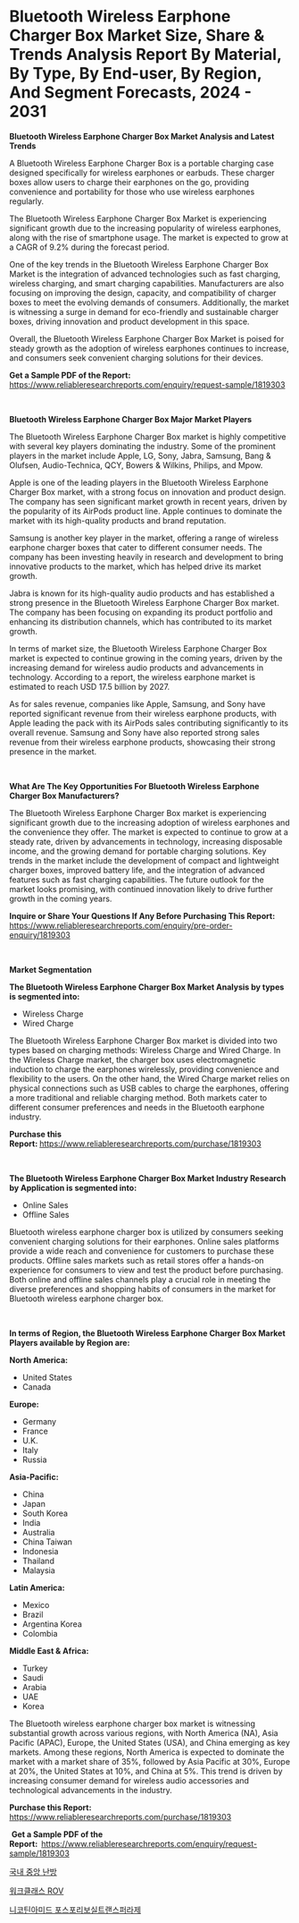 <p><h1>Bluetooth Wireless Earphone Charger Box Market Size, Share & Trends Analysis Report By Material, By Type, By End-user, By Region, And Segment Forecasts, 2024 - 2031</h1></p><p><strong>Bluetooth Wireless Earphone Charger Box Market Analysis and Latest Trends</strong></p>
<p><p>A Bluetooth Wireless Earphone Charger Box is a portable charging case designed specifically for wireless earphones or earbuds. These charger boxes allow users to charge their earphones on the go, providing convenience and portability for those who use wireless earphones regularly. </p><p>The Bluetooth Wireless Earphone Charger Box Market is experiencing significant growth due to the increasing popularity of wireless earphones, along with the rise of smartphone usage. The market is expected to grow at a CAGR of 9.2% during the forecast period. </p><p>One of the key trends in the Bluetooth Wireless Earphone Charger Box Market is the integration of advanced technologies such as fast charging, wireless charging, and smart charging capabilities. Manufacturers are also focusing on improving the design, capacity, and compatibility of charger boxes to meet the evolving demands of consumers. Additionally, the market is witnessing a surge in demand for eco-friendly and sustainable charger boxes, driving innovation and product development in this space.</p><p>Overall, the Bluetooth Wireless Earphone Charger Box Market is poised for steady growth as the adoption of wireless earphones continues to increase, and consumers seek convenient charging solutions for their devices.</p></p>
<p><strong>Get a Sample PDF of the Report:&nbsp;</strong> <a href="https://www.reliableresearchreports.com/enquiry/request-sample/1819303">https://www.reliableresearchreports.com/enquiry/request-sample/1819303</a></p>
<p>&nbsp;</p>
<p><strong>Bluetooth Wireless Earphone Charger Box Major Market Players</strong></p>
<p><p>The Bluetooth Wireless Earphone Charger Box market is highly competitive with several key players dominating the industry. Some of the prominent players in the market include Apple, LG, Sony, Jabra, Samsung, Bang & Olufsen, Audio-Technica, QCY, Bowers & Wilkins, Philips, and Mpow.</p><p>Apple is one of the leading players in the Bluetooth Wireless Earphone Charger Box market, with a strong focus on innovation and product design. The company has seen significant market growth in recent years, driven by the popularity of its AirPods product line. Apple continues to dominate the market with its high-quality products and brand reputation.</p><p>Samsung is another key player in the market, offering a range of wireless earphone charger boxes that cater to different consumer needs. The company has been investing heavily in research and development to bring innovative products to the market, which has helped drive its market growth.</p><p>Jabra is known for its high-quality audio products and has established a strong presence in the Bluetooth Wireless Earphone Charger Box market. The company has been focusing on expanding its product portfolio and enhancing its distribution channels, which has contributed to its market growth.</p><p>In terms of market size, the Bluetooth Wireless Earphone Charger Box market is expected to continue growing in the coming years, driven by the increasing demand for wireless audio products and advancements in technology. According to a report, the wireless earphone market is estimated to reach USD 17.5 billion by 2027.</p><p>As for sales revenue, companies like Apple, Samsung, and Sony have reported significant revenue from their wireless earphone products, with Apple leading the pack with its AirPods sales contributing significantly to its overall revenue. Samsung and Sony have also reported strong sales revenue from their wireless earphone products, showcasing their strong presence in the market.</p></p>
<p>&nbsp;</p>
<p><strong>What Are The Key Opportunities For Bluetooth Wireless Earphone Charger Box Manufacturers?</strong></p>
<p><p>The Bluetooth Wireless Earphone Charger Box market is experiencing significant growth due to the increasing adoption of wireless earphones and the convenience they offer. The market is expected to continue to grow at a steady rate, driven by advancements in technology, increasing disposable income, and the growing demand for portable charging solutions. Key trends in the market include the development of compact and lightweight charger boxes, improved battery life, and the integration of advanced features such as fast charging capabilities. The future outlook for the market looks promising, with continued innovation likely to drive further growth in the coming years.</p></p>
<p><strong>Inquire or Share Your Questions If Any Before Purchasing This Report:</strong> <a href="https://www.reliableresearchreports.com/enquiry/pre-order-enquiry/1819303">https://www.reliableresearchreports.com/enquiry/pre-order-enquiry/1819303</a></p>
<p>&nbsp;</p>
<p><strong>Market Segmentation</strong></p>
<p><strong>The Bluetooth Wireless Earphone Charger Box Market Analysis by types is segmented into:</strong></p>
<p><ul><li>Wireless Charge</li><li>Wired Charge</li></ul></p>
<p><p>The Bluetooth Wireless Earphone Charger Box market is divided into two types based on charging methods: Wireless Charge and Wired Charge. In the Wireless Charge market, the charger box uses electromagnetic induction to charge the earphones wirelessly, providing convenience and flexibility to the users. On the other hand, the Wired Charge market relies on physical connections such as USB cables to charge the earphones, offering a more traditional and reliable charging method. Both markets cater to different consumer preferences and needs in the Bluetooth earphone industry.</p></p>
<p><strong>Purchase this Report:&nbsp;</strong><a href="https://www.reliableresearchreports.com/purchase/1819303">https://www.reliableresearchreports.com/purchase/1819303</a></p>
<p>&nbsp;</p>
<p><strong>The Bluetooth Wireless Earphone Charger Box Market Industry Research by Application is segmented into:</strong></p>
<p><ul><li>Online Sales</li><li>Offline Sales</li></ul></p>
<p><p>Bluetooth wireless earphone charger box is utilized by consumers seeking convenient charging solutions for their earphones. Online sales platforms provide a wide reach and convenience for customers to purchase these products. Offline sales markets such as retail stores offer a hands-on experience for consumers to view and test the product before purchasing. Both online and offline sales channels play a crucial role in meeting the diverse preferences and shopping habits of consumers in the market for Bluetooth wireless earphone charger box.</p></p>
<p>&nbsp;</p>
<p><strong>In terms of Region, the Bluetooth Wireless Earphone Charger Box Market Players available by Region are:</strong></p>
<p>
    <p> <strong> North America: </strong>
        <ul>
            <li>United States</li>
            <li>Canada</li>
        </ul>
        </p> 
    <p> <strong> Europe: </strong>
        <ul>
            <li>Germany</li>
            <li>France</li>
            <li>U.K.</li>
            <li>Italy</li>
            <li>Russia</li>
        </ul>
        </p> 
    <p> <strong> Asia-Pacific: </strong>
        <ul>
            <li>China</li>
            <li>Japan</li>
            <li>South Korea</li>
            <li>India</li>
            <li>Australia</li>
            <li>China Taiwan</li>
            <li>Indonesia</li>
            <li>Thailand</li>
            <li>Malaysia</li>
        </ul>
        </p> 
    <p> <strong> Latin America: </strong>
        <ul>
            <li>Mexico</li>
            <li>Brazil</li>
            <li>Argentina Korea</li>
            <li>Colombia</li>
        </ul>
        </p> 
    <p> <strong> Middle East & Africa: </strong>
        <ul>
            <li>Turkey</li>
            <li>Saudi</li>
            <li>Arabia</li>
            <li>UAE</li>
            <li>Korea</li>
        </ul>
    </p>
    </p>
<p><p>The Bluetooth wireless earphone charger box market is witnessing substantial growth across various regions, with North America (NA), Asia Pacific (APAC), Europe, the United States (USA), and China emerging as key markets. Among these regions, North America is expected to dominate the market with a market share of 35%, followed by Asia Pacific at 30%, Europe at 20%, the United States at 10%, and China at 5%. This trend is driven by increasing consumer demand for wireless audio accessories and technological advancements in the industry.</p></p>
<p><strong>Purchase this Report: </strong><a href="https://www.reliableresearchreports.com/purchase/1819303">https://www.reliableresearchreports.com/purchase/1819303</a></p>
<p>&nbsp;<strong>Get a Sample PDF of the Report:&nbsp;&nbsp;</strong><a href="https://www.reliableresearchreports.com/enquiry/request-sample/1819303">https://www.reliableresearchreports.com/enquiry/request-sample/1819303</a></p>
<p><strong></strong></p>
<p><p><a href="https://github.com/jntpkh496620/Market-Research-Report-List-1/blob/main/41615936307.md">국내 중앙 난방</a></p><p><a href="https://github.com/vsoq0zknh59/Market-Research-Report-List-1/blob/main/12784746308.md">워크클래스 ROV</a></p><p><a href="https://github.com/Tristiarton768456/Market-Research-Report-List-1/blob/main/25284466309.md">니코틴아미드 포스포리보실트랜스퍼라제</a></p></p>